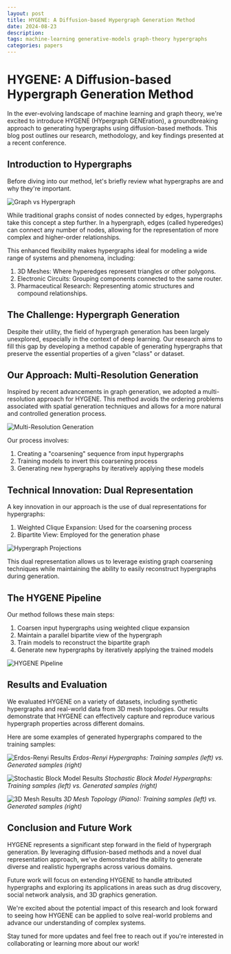 ```yaml
---
layout: post
title: HYGENE: A Diffusion-based Hypergraph Generation Method
date: 2024-08-23
description: 
tags: machine-learning generative-models graph-theory hypergraphs
categories: papers
---
```


# HYGENE: A Diffusion-based Hypergraph Generation Method

In the ever-evolving landscape of machine learning and graph theory, we're excited to introduce HYGENE (HYpergraph GENEration), a groundbreaking approach to generating hypergraphs using diffusion-based methods. This blog post outlines our research, methodology, and key findings presented at a recent conference.

## Introduction to Hypergraphs

Before diving into our method, let's briefly review what hypergraphs are and why they're important.

![Graph vs Hypergraph](assets/img/graph_vs_hypergraph.png)

While traditional graphs consist of nodes connected by edges, hypergraphs take this concept a step further. In a hypergraph, edges (called hyperedges) can connect any number of nodes, allowing for the representation of more complex and higher-order relationships.

This enhanced flexibility makes hypergraphs ideal for modeling a wide range of systems and phenomena, including:

1. 3D Meshes: Where hyperedges represent triangles or other polygons.
2. Electronic Circuits: Grouping components connected to the same router.
3. Pharmaceutical Research: Representing atomic structures and compound relationships.

## The Challenge: Hypergraph Generation

Despite their utility, the field of hypergraph generation has been largely unexplored, especially in the context of deep learning. Our research aims to fill this gap by developing a method capable of generating hypergraphs that preserve the essential properties of a given "class" or dataset.

## Our Approach: Multi-Resolution Generation

Inspired by recent advancements in graph generation, we adopted a multi-resolution approach for HYGENE. This method avoids the ordering problems associated with spatial generation techniques and allows for a more natural and controlled generation process.

![Multi-Resolution Generation](assets/img/multi_resolution_generation.png)

Our process involves:

1. Creating a "coarsening" sequence from input hypergraphs
2. Training models to invert this coarsening process
3. Generating new hypergraphs by iteratively applying these models

## Technical Innovation: Dual Representation

A key innovation in our approach is the use of dual representations for hypergraphs:

1. Weighted Clique Expansion: Used for the coarsening process
2. Bipartite View: Employed for the generation phase

![Hypergraph Projections](assets/img/hypergraph_projections.png)

This dual representation allows us to leverage existing graph coarsening techniques while maintaining the ability to easily reconstruct hypergraphs during generation.

## The HYGENE Pipeline

Our method follows these main steps:

1. Coarsen input hypergraphs using weighted clique expansion
2. Maintain a parallel bipartite view of the hypergraph
3. Train models to reconstruct the bipartite graph
4. Generate new hypergraphs by iteratively applying the trained models

![HYGENE Pipeline](assets/img/hygene_pipeline.png)

## Results and Evaluation

We evaluated HYGENE on a variety of datasets, including synthetic hypergraphs and real-world data from 3D mesh topologies. Our results demonstrate that HYGENE can effectively capture and reproduce various hypergraph properties across different domains.

Here are some examples of generated hypergraphs compared to the training samples:

![Erdos-Renyi Results](assets/img/erdos_renyi_results.png)
*Erdos-Renyi Hypergraphs: Training samples (left) vs. Generated samples (right)*

![Stochastic Block Model Results](assets/img/sbm_results.png)
*Stochastic Block Model Hypergraphs: Training samples (left) vs. Generated samples (right)*

![3D Mesh Results](assets/img/mesh_results.png)
*3D Mesh Topology (Piano): Training samples (left) vs. Generated samples (right)*

## Conclusion and Future Work

HYGENE represents a significant step forward in the field of hypergraph generation. By leveraging diffusion-based methods and a novel dual representation approach, we've demonstrated the ability to generate diverse and realistic hypergraphs across various domains.

Future work will focus on extending HYGENE to handle attributed hypergraphs and exploring its applications in areas such as drug discovery, social network analysis, and 3D graphics generation.

We're excited about the potential impact of this research and look forward to seeing how HYGENE can be applied to solve real-world problems and advance our understanding of complex systems.

Stay tuned for more updates and feel free to reach out if you're interested in collaborating or learning more about our work!
